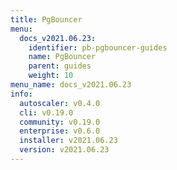 ```yaml
---
title: PgBouncer
menu:
  docs_v2021.06.23:
    identifier: pb-pgbouncer-guides
    name: PgBouncer
    parent: guides
    weight: 10
menu_name: docs_v2021.06.23
info:
  autoscaler: v0.4.0
  cli: v0.19.0
  community: v0.19.0
  enterprise: v0.6.0
  installer: v2021.06.23
  version: v2021.06.23
---
```


